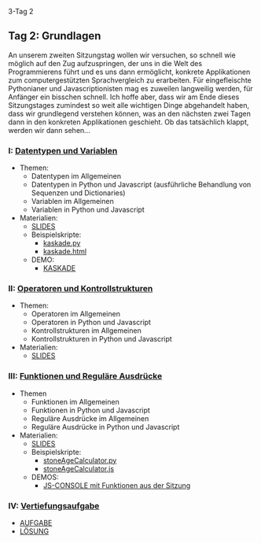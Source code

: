 3-Tag 2

## Tag 2: Grundlagen

An unserem zweiten Sitzungstag wollen wir versuchen, so schnell wie möglich auf den Zug aufzuspringen, der uns in die Welt des Programmierens führt und es uns dann ermöglicht, konkrete Applikationen zum computergestützten Sprachvergleich zu erarbeiten. Für eingefleischte Pythonianer und Javascriptionisten mag es zuweilen langweilig werden, für Anfänger ein bisschen schnell. Ich hoffe aber, dass wir am Ende dieses Sitzungstages zumindest so weit alle wichtigen Dinge abgehandelt haben, dass wir grundlegend verstehen können, was an den nächsten zwei Tagen dann in den konkreten Applikationen geschieht. Ob das tatsächlich klappt, werden wir dann sehen... 

### I: [Datentypen und Variablen](sitzung-2-1.html)

* Themen:
    - Datentypen im Allgemeinen
    - Datentypen in Python und Javascript (ausführliche Behandlung von Sequenzen und Dictionaries)
    - Variablen im Allgemeinen
    - Variablen in Python und Javascript
* Materialien:
    - [SLIDES](slides/sitzung-2-1.html)
    - Beispielskripte:
        - [kaskade.py](https://github.com/LinguList/pyjs-seminar/blob/master/website/code/kaskade.py)
        - [kaskade.html](https://github.com/LinguList/pyjs-seminar/blob/master/website/code/kaskade.html)
    - DEMO:
        - [KASKADE](../demos/kaskade.html)

### II: [Operatoren und Kontrollstrukturen](sitzung-2-2.html)

* Themen:
    - Operatoren im Allgemeinen
    - Operatoren in Python und Javascript
    - Kontrollstrukturen im Allgemeinen
    - Kontrollstrukturen in Python und Javascript
* Materialien:
    - [SLIDES](slides/sitzung-2-2.html)

### III: [Funktionen und Reguläre Ausdrücke](sitzung-2-3.html)

* Themen
    - Funktionen im Allgemeinen
    - Funktionen in Python und Javascript
    - Reguläre Ausdrücke im Allgemeinen
    - Reguläre Ausdrücke in Python und Javascript
* Materialien: 
    - [SLIDES](slides/sitzung-2-3.html)
    - Beispielskripte:
        - [stoneAgeCalculator.py](https://github.com/LinguList/pyjs-seminar/blob/master/website/code/stoneAgeCalculator.py)
        - [stoneAgeCalculator.js](https://github.com/LinguList/pyjs-seminar/blob/master/website/code/stoneAgeCalculator.js)
    - DEMOS:
        - [JS-CONSOLE mit Funktionen aus der Sitzung](demos/console.html)

### IV: [Vertiefungsaufgabe](sitzung-2-4.html)

- [AUFGABE](pdf/exercises_2.pdf)
- [LÖSUNG](pdf/solutions_2.pdf)
